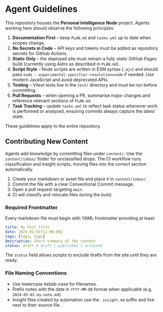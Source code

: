 # Agent Guidelines

This repository houses the **Personal Intelligence Node** project. Agents working here should observe the following principles:

1. **Documentation First** – keep `PLAN.md` and `tasks.yml` up to date when scopes change.
2. **No Secrets in Code** – API keys and tokens must be added as repository secrets for GitHub Actions.
3. **Static Only** – the deployed site must remain a fully static GitHub Pages build (currently using Astro as described in `PLAN.md`).
4. **Script Style** – Node scripts are written in ESM syntax (`.mjs`) and should pass `node --experimental-specifier-resolution=node` if needed. Use modern JavaScript and avoid deprecated APIs.
5. **Testing** – Vitest tests live in the `test/` directory and must be run before committing.
6. **Pull Requests** – when opening a PR, summarise major changes and reference relevant sections of `PLAN.md`.
7. **Task Tracking** – update `tasks.yml` to reflect task status whenever work is performed or analysed, ensuring commits always capture the latest state.

These guidelines apply to the entire repository.

## Contributing New Content

Agents add knowledge by committing files under `content/`. Use the `content/inbox/` folder for unclassified drops. The CI workflow runs classification and insight scripts, moving files into the correct section automatically.

1. Create your markdown or asset file and place it in `content/inbox/`.
2. Commit the file with a clear Conventional Commit message.
3. Open a pull request targeting `main`.
4. CI will classify and relocate files during the build.

### Required Frontmatter

Every markdown file must begin with YAML frontmatter providing at least:

```yaml
title: My Post Title
date: 2024-01-01T12:00:00Z
tags: [tag1, tag2]
description: Short summary of the content
status: draft # draft | published | archived
```

The `status` field allows scripts to exclude drafts from the site until they are ready.

### File Naming Conventions

- Use lowercase kebab-case for filenames.
- Prefix notes with the date in `YYYY-MM-DD` format when applicable (e.g. `2024-05-01-my-note.md`).
- Insight files created by automation use the `.insight.md` suffix and live next to their source file.

